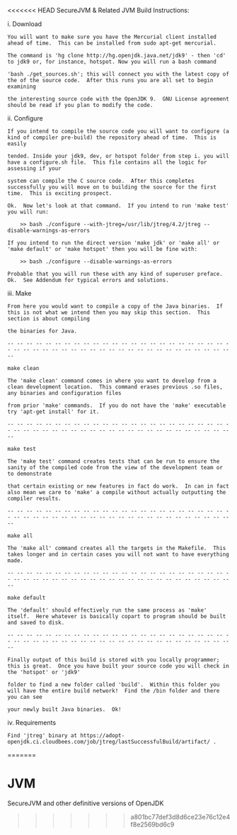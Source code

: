 <<<<<<< HEAD
SecureJVM & Related JVM Build Instructions:

i. Download

    You will want to make sure you have the Mercurial client installed ahead of time.  This can be installed from sudo apt-get mercurial.

    The command is 'hg clone http://hg.openjdk.java.net/jdk9' - then 'cd' to jdk9 or, for instance, hotspot. Now you will run a bash command

    'bash ./get_sources.sh'; this will connect you with the latest copy of the of the source code.  After this runs you are all set to begin examining

    the interesting source code with the OpenJDK 9.  GNU License agreement should be read if you plan to modify the code.


ii. Configure

    If you intend to compile the source code you will want to configure (a kind of compiler pre-build) the repository ahead of time.  This is easily

    tended. Inside your jdk9, dev, or hotspot folder from step i. you will have a configure.sh file.  This file contains all the logic for assessing if your

    system can compile the C source code.  After this completes successfully you will move on to building the source for the first time.  This is exciting prospect.

    Ok.  Now let's look at that command.  If you intend to run 'make test' you will run:

        >> bash ./configure --with-jtreg=/usr/lib/jtreg/4.2/jtreg --disable-warnings-as-errors

    If you intend to run the direct version 'make jdk' or 'make all' or 'make default' or 'make hotspot' then you will be fine with:

        >> bash ./configure --disable-warnings-as-errors

    Probable that you will run these with any kind of superuser preface.  Ok.  See Addendum for typical errors and solutions.

iii. Make

    From here you would want to compile a copy of the Java binaries.  If this is not what we intend then you may skip this section.  This section is about compiling

    the binaries for Java.

    -- -- -- -- -- -- -- -- -- -- -- -- -- -- -- -- -- -- -- -- -- -- -- -- -- -- -- -- -- -- -- -- -- -- -- -- -- -- -- -- -- -- -- -- -- -- -- -- 

    make clean

    The 'make clean' command comes in where you want to develop from a clean development location.  This command erases previous .so files, any binaries and configuration files

    from prior 'make' commands.  If you do not have the 'make' executable try 'apt-get install' for it.

    -- -- -- -- -- -- -- -- -- -- -- -- -- -- -- -- -- -- -- -- -- -- -- -- -- -- -- -- -- -- -- -- -- -- -- -- -- -- -- -- -- -- -- -- -- -- -- -- 

    make test

    The 'make test' command creates tests that can be run to ensure the sanity of the compiled code from the view of the development team or to demonstrate

    that certain existing or new features in fact do work.  In can in fact also mean we care to 'make' a compile without actually outputting the compiler results.

    -- -- -- -- -- -- -- -- -- -- -- -- -- -- -- -- -- -- -- -- -- -- -- -- -- -- -- -- -- -- -- -- -- -- -- -- -- -- -- -- -- -- -- -- -- -- -- -- 

    make all

    The 'make all' command creates all the targets in the Makefile.  This takes longer and in certain cases you will not want to have everything made.

    -- -- -- -- -- -- -- -- -- -- -- -- -- -- -- -- -- -- -- -- -- -- -- -- -- -- -- -- -- -- -- -- -- -- -- -- -- -- -- -- -- -- -- -- -- -- -- -- 

    make default

    The 'default' should effectively run the same process as 'make' itself.  Here whatever is basically copart to program should be built and saved to disk.

    -- -- -- -- -- -- -- -- -- -- -- -- -- -- -- -- -- -- -- -- -- -- -- -- -- -- -- -- -- -- -- -- -- -- -- -- -- -- -- -- -- -- -- -- -- -- -- -- 

    Finally output of this build is stored with you locally programmer; this is great.  Once you have built your source code you will check in the 'hotspot' or 'jdk9'

    folder to find a new folder called 'build'.  Within this folder you will have the entire build network!  Find the /bin folder and there you can see

    your newly built Java binaries.  Ok!

iv. Requirements

    Find 'jtreg' binary at https://adopt-openjdk.ci.cloudbees.com/job/jtreg/lastSuccessfulBuild/artifact/ .

=======
# JVM
SecureJVM and other definitive versions of OpenJDK
>>>>>>> a801bc77def3d8d6ce23e76c12e4f8e2569bd6c9
